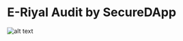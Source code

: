 # E-Riyal Audit by SecureDApp
![alt text](https://raw.githubusercontent.com/securedapp-github/E-Riyal_Audit_By_Securedapp/blob/main/E-Riyal_certificate.jpeg)
